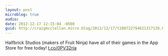 ```yaml
---
layout: post
microblog: true
audio: 
date: 2012-12-17 12:15:04 -0500
guid: http://craigmcclellan.micro.blog/2012/12/17/t280722794621317120.html
---
```

Halfbrick Studios (makers of Fruit Ninja) have all of their games in the App Store for free today! [t.co/0PV32ria](http://t.co/0PV32ria)
